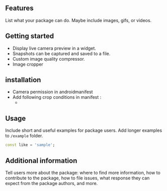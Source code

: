 
## Features

List what your package can do. Maybe include images, gifs, or videos.

## Getting started

* Display live camera preview in a widget.
* Snapshots can be captured and saved to a file.
* Custom image quality compressor.
* Image cropper

## installation 
* Camera permission in androidmanifest
* Add following crop conditions in manifest :
    * <activity
      android:name="com.yalantis.ucrop.UCropActivity"
      android:screenOrientation="portrait"
      android:theme="@style/Theme.AppCompat.Light.NoActionBar"/>




## Usage
Include short and useful examples for package users. Add longer examples
to `/example` folder.

```dart
const like = 'sample';
```

## Additional information

Tell users more about the package: where to find more information, how to
contribute to the package, how to file issues, what response they can expect
from the package authors, and more.
